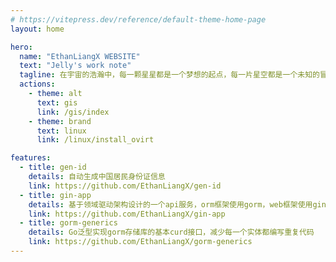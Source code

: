 ```yaml
---
# https://vitepress.dev/reference/default-theme-home-page
layout: home

hero:
  name: "EthanLiangX WEBSITE"
  text: "Jelly's work note"
  tagline: 在宇宙的浩瀚中，每一颗星星都是一个梦想的起点，每一片星空都是一个未知的冒险。
  actions:
    - theme: alt
      text: gis
      link: /gis/index
    - theme: brand
      text: linux
      link: /linux/install_ovirt

features:
  - title: gen-id
    details: 自动生成中国居民身份证信息
    link: https://github.com/EthanLiangX/gen-id
  - title: gin-app
    details: 基于领域驱动架构设计的一个api服务，orm框架使用gorm，web框架使用gin
    link: https://github.com/EthanLiangX/gin-app
  - title: gorm-generics
    details: Go泛型实现gorm存储库的基本curd接口，减少每一个实体都编写重复代码
    link: https://github.com/EthanLiangX/gorm-generics
---
```


